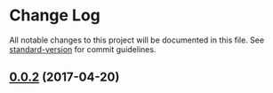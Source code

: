 # Change Log

All notable changes to this project will be documented in this file.
See [standard-version](https://github.com/conventional-changelog/standard-version) for commit guidelines.

<a name="0.0.2"></a>
## [0.0.2](https://github.com/WartClaes/lerna-poc/compare/tt-button@0.0.3...tt-button@0.0.2) (2017-04-20)
